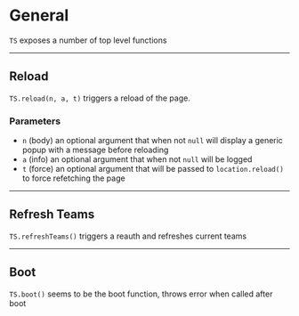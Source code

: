 # General
`TS` exposes a number of top level functions

---

## Reload 
`TS.reload(n, a, t)` triggers a reload of the page.

### Parameters
* `n` (body) an optional argument that when not `null` will display a generic popup with a message before reloading
* `a` (info) an optional argument that when not `null` will be logged
* `t` (force) an optional argument that will be passed to `location.reload()` to force refetching the page

---

## Refresh Teams

`TS.refreshTeams()` triggers a reauth and refreshes current teams

---

## Boot

`TS.boot()` seems to be the boot function, throws error when called after boot

